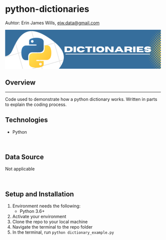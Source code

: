 # python-dictionaries  

Auhtor:  Erin James Wills, ejw.data@gmail.com  

![Python Dictionaries](./images/py-dictionaries.png)  

## Overview  
<hr>
Code used to demonstrate how a python dictionary works.  Written in parts to explain the coding process.  

<br>  


## Technologies    
*  Python

<br>


## Data Source  
Not applicable

<br>

## Setup and Installation  
1. Environment needs the following:  
    *  Python 3.6+   
1. Activate your environment
1. Clone the repo to your local machine
1. Navigate the terminal to the repo folder
1. In the terminal, run `python dictionary_example.py`  
